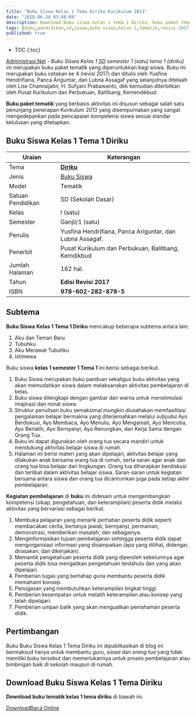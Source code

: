 ```yaml
---
title: "Buku Siswa Kelas 1 Tema Diriku Kurikulum 2013"
date: "2018-06-24 03:48:09"
description: Download Buku siswa kelas 1 tema 1 Diriku, buku paket tematik kurikulum 2013 revisi 2017 penunjang dalam melaksanakan aktivitas pembelajaran dikelas.
tags: [buku,pendidikan,sd,siswa,buku-siswa,kelas-1,tematik,revisi-2017,download]
published: true
---
```

* TOC
{:toc}

<script type="application/ld+json">
{
  "@context":"http://schema.org",
  "@type":"Book",
  "name" : "{{ page.title }}",
  "author": {
    "@type":"Person",
    "name":"Yusfina Hendrifiana, Panca Ariguntar, dan Lubna Assagaf"
  },
  "url" : "{{ site.url }}{{ page.url }}",
  "workExample" : [{
    "@type": "Book",
    "isbn": "978-602-282-878-5",
    "bookEdition": "Revisi 2017",
    "bookFormat": "http://schema.org/Hardcover",
    "potentialAction":{
    "@type":"ReadAction",
    "target":
      {
        "@type":"EntryPoint",
        "urlTemplate":"{{ site.url }}{{ page.url }}",
        "actionPlatform":[
          "http://schema.org/DesktopWebPlatform",
          "http://schema.org/IOSPlatform",
          "http://schema.org/AndroidPlatform"
        ]
      }
      }
    }
    ]
    }
 
</script>

[Administrasi.Net](/ "Administrasi.Net") - *Buku Siswa Kelas 1 <abbr title="Sekolah Dasar">SD</abbr> semester 1 (satu) tema 1 (diriku)* ini merupakan buku paket tematik yang diperuntukkan bagi siswa. Buku ini merupakan buku cetakan ke 4 (revisi 2017) dan ditulis oleh Yusfina Hendrifiana, Panca Ariguntar, dan Lubna Assagaf yang selanjutnya ditelaah oleh Lise Chamisijatin, H. Sufyani Prabawanto, dkk kemudian diterbitkan oleh Pusat Kurikulum dan Perbukuan, Balitbang, Kemendikbud. 

**Buku paket tematik** yang berbasis aktivitas ini disusun sebagai salah satu penunjang penerapan Kurikulum 2013 yang disempurnakan yang sangat mengedepankan pada pencapaian kompetensi siswa sesuai standar kelulusan yang ditetapkan.

## Buku Siswa Kelas 1 Tema 1 Diriku

|Uraian|Keterangan|
| --- | --- |
|Tema|<a href="/bse/buku-siswa-kelas-1-kurtilas-tema-diriku" title="Buku Siswa Kelas 1 semester 1 Tema 1 Diriku K13 Revisi 2017"><strong>Diriku</strong></a>|
|Jenis|<a href="/bse" title="Buku Siswa" target="_blank">Buku Siswa</a>|
|Model|Tematik|
|Satuan Pendidikan|SD (Sekolah Dasar)|
Kelas|I (satu)|
|Semester|Ganjil/1 (satu)|
Penulis|Yusfina Hendrifiana, Panca Ariguntar, dan Lubna Assagaf.|
|Penerbit|Pusat Kurikulum dan Perbukuan, Balitbang, Kemdikbud|
|Jumlah Halaman|162 hal.|
|Tahun|<strong>Edisi Revisi 2017</strong>|
|ISBN|<strong>978-602-282-878-5</strong>|

## Subtema
<strong>Buku Siswa</strong> <strong>Kelas 1 Tema 1 Diriku</strong> mencakup beberapa subtema antara lain: 
1. Aku dan Teman Baru
2. Tubuhku
3. Aku Merawat Tubuhku
4. Istimewa

Buku siswa <b>kelas 1 semester 1 Tema 1</b> ini berisi sebagai berikut.
1. Buku Siswa merupakan buku panduan sekaligus buku aktivitas yang akan memudahkan siswa dalam melaksanakan aktivitas pembelajaran di kelas.
2. Buku siswa dilengkapi dengan gambar dan warna untuk menstimulasi imajinasi dan minat siswa.
3. Struktur penulisan buku semaksimal mungkin diusahakan memfasilitasi pengalaman belajar bermakna yang diterjemahkan melalui subjudul Ayo Berdiskusi, Ayo Membaca, Ayo Menulis, Ayo Mengamati, Ayo Mencoba, Ayo Berlatih, Ayo Bernyanyi, Ayo Renungkan, dan Kerja Sama dengan Orang Tua.
7. Buku ini dapat digunakan oleh orang tua secara mandiri untuk mendukung aktivitas belajar siswa di rumah.
8. Halaman ini berisi materi yang akan dipelajari, aktivitas belajar yang dilakukan anak bersama orang tua di rumah, serta saran agar anak dan orang tua bisa belajar dari lingkungan. Orang tua diharapkan berdiskusi dan terlibat dalam aktivitas belajar siswa. Saran-saran untuk kegiatan bersama antara siswa dan orang tua dicantumkan juga pada setiap akhir pembelajaran. 

<b>Kegiatan pembelajaran</b> di <b>buku</b> ini didesain untuk mengembangkan kompetensi (sikap, pengetahuan, dan keterampilan) peserta didik melalui aktivitas yang bervariasi sebagai berikut.
<ol><li>Membuka pelajaran yang menarik perhatian peserta didik seperti membacakan cerita, bertanya jawab, bernyanyi, permainan, demonstrasi, memberikan masalah, dan sebagainya.</li><li>Menginformasikan tujuan pembelajaran sehingga peserta didik dapat mengorganisasi informasi yang disampaikan (apa yang dilihat, didengar, dirasakan, dan dikerjakan).</li><li>Memantik pengetahuan peserta didik yang diperoleh sebelumnya agar peserta didik bisa mengaitkan pengetahuan terdahulu dan yang akan dipelajari.</li><li>Pemberian tugas yang bertahap guna membantu peserta didik memahami konsep.</li><li>Penugasan yang membutuhkan keterampilan tingkat tinggi.</li><li>Pemberian kesempatan untuk melatih keterampilan atau konsep yang telah dipelajari.</li><li>Pemberian umpan balik yang akan menguatkan pemahaman peserta didik.</li></ol>
  
## Pertimbangan
Buku Buku Siswa Kelas 1 Tema Diriku ini dipublikasikan di blog ini bermaksud hanya untuk membantu _guru_, _siswa_ dan _orang tua_ yang tidak memiliki buku tersebut dan memerlukannya untuk proses pembelajaran atau bimbingan baik di sekolah maupun di rumah.


## Download Buku Siswa Kelas 1 Tema Diriku
**Download buku tematik kelas 1 tema diriku** di bawah ini.
<p class="center"><a class="button download" href="https://docs.google.com/uc?export=download&id=0B18mXGGKnIqvUG52Nk5oNTJYWDQ" rel="nofollow" target="_blank" title="Download">Download</a><a class="button demo open-dialog" href="https://drive.google.com/file/d/0B18mXGGKnIqvUG52Nk5oNTJYWDQ/preview" Title="Baca Online" rel="nofollow">Baca Online</a></p>
